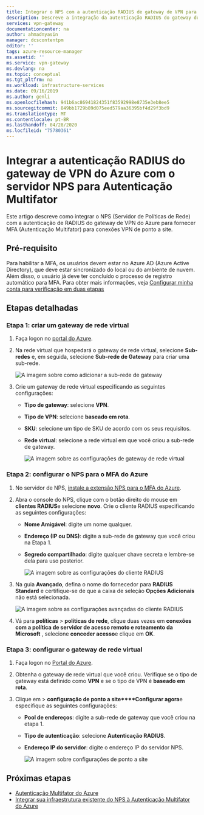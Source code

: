 ```yaml
---
title: Integrar o NPS com a autenticação RADIUS de gateway de VPN para MFA
description: Descreve a integração da autenticação RADIUS do gateway do Azure com o servidor NPS para Autenticação Multifator.
services: vpn-gateway
documentationcenter: na
author: ahmadnyasin
manager: dcscontentpm
editor: ''
tags: azure-resource-manager
ms.assetid: ''
ms.service: vpn-gateway
ms.devlang: na
ms.topic: conceptual
ms.tgt_pltfrm: na
ms.workload: infrastructure-services
ms.date: 09/16/2019
ms.author: genli
ms.openlocfilehash: 941b6ac86941824351f83592998e8735e3eb8ee5
ms.sourcegitcommit: 849bb1729b89d075eed579aa36395bf4d29f3bd9
ms.translationtype: MT
ms.contentlocale: pt-BR
ms.lasthandoff: 04/28/2020
ms.locfileid: "75780361"
---
```

# <a name="integrate-azure-vpn-gateway-radius-authentication-with-nps-server-for-multi-factor-authentication"></a>Integrar a autenticação RADIUS do gateway de VPN do Azure com o servidor NPS para Autenticação Multifator 

Este artigo descreve como integrar o NPS (Servidor de Políticas de Rede) com a autenticação de RADIUS do gateway de VPN do Azure para fornecer MFA (Autenticação Multifator) para conexões VPN de ponto a site. 

## <a name="prerequisite"></a>Pré-requisito

Para habilitar a MFA, os usuários devem estar no Azure AD (Azure Active Directory), que deve estar sincronizado do local ou do ambiente de nuvem. Além disso, o usuário já deve ter concluído o processo de registro automático para MFA.  Para obter mais informações, veja [Configurar minha conta para verificação em duas etapas](../active-directory/user-help/multi-factor-authentication-end-user-first-time.md)

## <a name="detailed-steps"></a>Etapas detalhadas

### <a name="step-1-create-a-virtual-network-gateway"></a>Etapa 1: criar um gateway de rede virtual

1. Faça logon no [portal do Azure](https://portal.azure.com).
2. Na rede virtual que hospedará o gateway de rede virtual, selecione **Sub-redes** e, em seguida, selecione **Sub-rede de Gateway** para criar uma sub-rede. 

    ![A imagem sobre como adicionar a sub-rede de gateway](./media/vpn-gateway-radiuis-mfa-nsp/gateway-subnet.png)
3. Crie um gateway de rede virtual especificando as seguintes configurações:

    - **Tipo de gateway**: selecione **VPN**.
    - **Tipo de VPN**: selecione **baseado em rota**.
    - **SKU**: selecione um tipo de SKU de acordo com os seus requisitos.
    - **Rede virtual**: selecione a rede virtual em que você criou a sub-rede de gateway.

        ![A imagem sobre as configurações de gateway de rede virtual](./media/vpn-gateway-radiuis-mfa-nsp/create-vpn-gateway.png)


 
### <a name="step-2-configure-the-nps-for-azure-mfa"></a>Etapa 2: configurar o NPS para o MFA do Azure

1. No servidor de NPS, [instale a extensão NPS para o MFA do Azure](../active-directory/authentication/howto-mfa-nps-extension.md#install-the-nps-extension).
2. Abra o console do NPS, clique com o botão direito do mouse em **clientes RADIUS**e selecione **novo**. Crie o cliente RADIUS especificando as seguintes configurações:

    - **Nome Amigável**: digite um nome qualquer.
    - **Endereço (IP ou DNS)**: digite a sub-rede de gateway que você criou na Etapa 1.
    - **Segredo compartilhado**: digite qualquer chave secreta e lembre-se dela para uso posterior.

      ![A imagem sobre as configurações do cliente RADIUS](./media/vpn-gateway-radiuis-mfa-nsp/create-radius-client1.png)

 
3.  Na guia **Avançado**, defina o nome do fornecedor para **RADIUS Standard** e certifique-se de que a caixa de seleção **Opções Adicionais** não está selecionada.

    ![A imagem sobre as configurações avançadas do cliente RADIUS](./media/vpn-gateway-radiuis-mfa-nsp/create-radius-client2.png)

4. Vá para **políticas** > **políticas de rede**, clique duas vezes em **conexões com a política de servidor de acesso remoto e roteamento da Microsoft** , selecione **conceder acesso**e clique em **OK**.

### <a name="step-3-configure-the-virtual-network-gateway"></a>Etapa 3: configurar o gateway de rede virtual

1. Faça logon no [Portal do Azure](https://portal.azure.com).
2. Obtenha o gateway de rede virtual que você criou. Verifique se o tipo de gateway está definido como **VPN** e se o tipo de VPN é **baseado em rota**.
3. Clique em >  **configuração de ponto a site****Configurar agora**e especifique as seguintes configurações:

    - **Pool de endereços**: digite a sub-rede de gateway que você criou na etapa 1.
    - **Tipo de autenticação**: selecione **Autenticação RADIUS**.
    - **Endereço IP do servidor**: digite o endereço IP do servidor NPS.

      ![A imagem sobre configurações de ponto a site](./media/vpn-gateway-radiuis-mfa-nsp/configure-p2s.png)

## <a name="next-steps"></a>Próximas etapas

- [Autenticação Multifator do Azure](../active-directory/authentication/multi-factor-authentication.md)
- [Integrar sua infraestrutura existente do NPS à Autenticação Multifator do Azure](../active-directory/authentication/howto-mfa-nps-extension.md)
